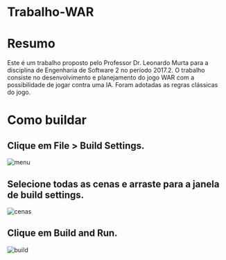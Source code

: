 # Trabalho-WAR

# Resumo
Este é um trabalho proposto pelo Professor Dr. Leonardo Murta para a disciplina de Engenharia de Software 2 no período 2017.2. O trabalho consiste no desenvolvimento e planejamento do jogo WAR com a possibilidade de jogar contra uma IA. Foram adotadas as regras clássicas do jogo.

# Como buildar
## Clique em File > Build Settings.
![menu](https://user-images.githubusercontent.com/25100158/32052358-c1b84854-ba36-11e7-9d55-6de79e35a1b8.png)

## Selecione todas as cenas e arraste para a janela de build settings.
![cenas](https://user-images.githubusercontent.com/25100158/32052398-e20b8f4e-ba36-11e7-9186-ac8ccaf613c9.png)

## Clique em Build and Run.
![build](https://user-images.githubusercontent.com/25100158/32052609-98722324-ba37-11e7-864b-2ae72ba42dce.png)
